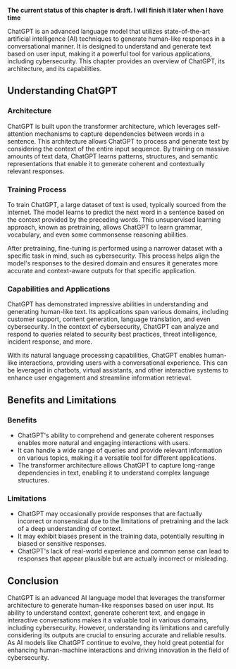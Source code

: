 **The current status of this chapter is draft. I will finish it later when I have time**

ChatGPT is an advanced language model that utilizes state-of-the-art artificial intelligence (AI) techniques to generate human-like responses in a conversational manner. It is designed to understand and generate text based on user input, making it a powerful tool for various applications, including cybersecurity. This chapter provides an overview of ChatGPT, its architecture, and its capabilities.

Understanding ChatGPT
---------------------

### Architecture

ChatGPT is built upon the transformer architecture, which leverages self-attention mechanisms to capture dependencies between words in a sentence. This architecture allows ChatGPT to process and generate text by considering the context of the entire input sequence. By training on massive amounts of text data, ChatGPT learns patterns, structures, and semantic representations that enable it to generate coherent and contextually relevant responses.

### Training Process

To train ChatGPT, a large dataset of text is used, typically sourced from the internet. The model learns to predict the next word in a sentence based on the context provided by the preceding words. This unsupervised learning approach, known as pretraining, allows ChatGPT to learn grammar, vocabulary, and even some commonsense reasoning abilities.

After pretraining, fine-tuning is performed using a narrower dataset with a specific task in mind, such as cybersecurity. This process helps align the model's responses to the desired domain and ensures it generates more accurate and context-aware outputs for that specific application.

### Capabilities and Applications

ChatGPT has demonstrated impressive abilities in understanding and generating human-like text. Its applications span various domains, including customer support, content generation, language translation, and even cybersecurity. In the context of cybersecurity, ChatGPT can analyze and respond to queries related to security best practices, threat intelligence, incident response, and more.

With its natural language processing capabilities, ChatGPT enables human-like interactions, providing users with a conversational experience. This can be leveraged in chatbots, virtual assistants, and other interactive systems to enhance user engagement and streamline information retrieval.

Benefits and Limitations
------------------------

### Benefits

* ChatGPT's ability to comprehend and generate coherent responses enables more natural and engaging interactions with users.
* It can handle a wide range of queries and provide relevant information on various topics, making it a versatile tool for different applications.
* The transformer architecture allows ChatGPT to capture long-range dependencies in text, enabling it to understand complex language structures.

### Limitations

* ChatGPT may occasionally provide responses that are factually incorrect or nonsensical due to the limitations of pretraining and the lack of a deep understanding of context.
* It may exhibit biases present in the training data, potentially resulting in biased or sensitive responses.
* ChatGPT's lack of real-world experience and common sense can lead to responses that appear plausible but are actually incorrect or misleading.

Conclusion
----------

ChatGPT is an advanced AI language model that leverages the transformer architecture to generate human-like responses based on user input. Its ability to understand context, generate coherent text, and engage in interactive conversations makes it a valuable tool in various domains, including cybersecurity. However, understanding its limitations and carefully considering its outputs are crucial to ensuring accurate and reliable results. As AI models like ChatGPT continue to evolve, they hold great potential for enhancing human-machine interactions and driving innovation in the field of cybersecurity.
